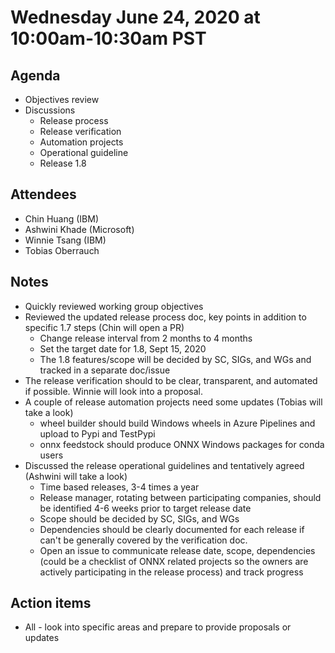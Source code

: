 # Wednesday June 24, 2020 at 10:00am-10:30am PST

## Agenda
* Objectives review
* Discussions
    * Release process
    * Release verification
    * Automation projects
    * Operational guideline
    * Release 1.8

## Attendees 
* Chin Huang (IBM)
* Ashwini Khade (Microsoft)
* Winnie Tsang (IBM)
* Tobias Oberrauch

## Notes
* Quickly reviewed working group objectives
* Reviewed the updated release process doc, key points in addition to specific 1.7 steps (Chin will open a PR)
  * Change release interval from 2 months to 4 months
  * Set the target date for 1.8, Sept 15, 2020
  * The 1.8 features/scope will be decided by SC, SIGs, and WGs and tracked in a separate doc/issue
* The release verification should to be clear, transparent, and automated if possible. Winnie will look into a proposal.
* A couple of release automation projects need some updates (Tobias will take a look)
  * wheel builder should build Windows wheels in Azure Pipelines and upload to Pypi and TestPypi
  * onnx feedstock should produce ONNX Windows packages for conda users
* Discussed the release operational guidelines and tentatively agreed (Ashwini will take a look)
  * Time based releases, 3-4 times a year
  * Release manager, rotating between participating companies, should be identified 4-6 weeks prior to target release date
  * Scope should be decided by SC, SIGs, and WGs
  * Dependencies should be clearly documented for each release if can't be generally covered by the verification doc.
  * Open an issue to communicate release date, scope, dependencies (could be a checklist of ONNX related projects so the owners are actively participating in the release process) and track progress

## Action items
* All - look into specific areas and prepare to provide proposals or updates
